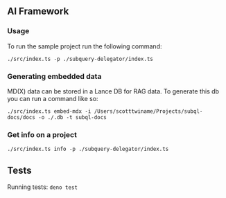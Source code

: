## AI Framework

### Usage

To run the sample project run the following command:

`./src/index.ts -p ./subquery-delegator/index.ts`

### Generating embedded data

MD(X) data can be stored in a Lance DB for RAG data. To generate this db you can
run a command like so:

`./src/index.ts embed-mdx -i /Users/scotttwiname/Projects/subql-docs/docs -o ./.db -t subql-docs`

### Get info on a project

`./src/index.ts info -p ./subquery-delegator/index.ts`

## Tests

Running tests: `deno test`
